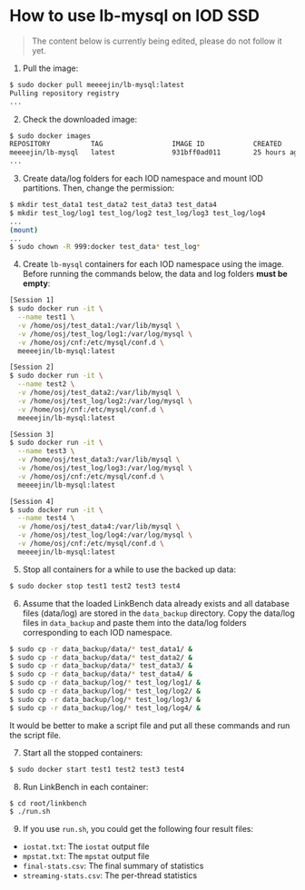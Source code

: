 # How to use lb-mysql on IOD SSD

> The content below is currently being edited, please do not follow it yet.

1. Pull the image:

```bash
$ sudo docker pull meeeejin/lb-mysql:latest
Pulling repository registry
...
```

2. Check the downloaded image:

```bash
$ sudo docker images
REPOSITORY          TAG                 IMAGE ID            CREATED             SIZE
meeeejin/lb-mysql   latest              931bff0ad011        25 hours ago        1.96GB
...
```

3. Create data/log folders for each IOD namespace and mount IOD partitions. Then, change the permission:

```bash
$ mkdir test_data1 test_data2 test_data3 test_data4
$ mkdir test_log/log1 test_log/log2 test_log/log3 test_log/log4
...
(mount)
...
$ sudo chown -R 999:docker test_data* test_log*
```

4. Create `lb-mysql` containers for each IOD namespace using the image. Before running the commands below, the data and log folders **must be empty**:

```bash
[Session 1]
$ sudo docker run -it \
  --name test1 \
  -v /home/osj/test_data1:/var/lib/mysql \
  -v /home/osj/test_log/log1:/var/log/mysql \
  -v /home/osj/cnf:/etc/mysql/conf.d \
  meeeejin/lb-mysql:latest

[Session 2]
$ sudo docker run -it \
  --name test2 \
  -v /home/osj/test_data2:/var/lib/mysql \
  -v /home/osj/test_log/log2:/var/log/mysql \
  -v /home/osj/cnf:/etc/mysql/conf.d \
  meeeejin/lb-mysql:latest

[Session 3]
$ sudo docker run -it \
  --name test3 \
  -v /home/osj/test_data3:/var/lib/mysql \
  -v /home/osj/test_log/log3:/var/log/mysql \
  -v /home/osj/cnf:/etc/mysql/conf.d \
  meeeejin/lb-mysql:latest

[Session 4]
$ sudo docker run -it \
  --name test4 \
  -v /home/osj/test_data4:/var/lib/mysql \
  -v /home/osj/test_log/log4:/var/log/mysql \
  -v /home/osj/cnf:/etc/mysql/conf.d \
  meeeejin/lb-mysql:latest
```

5. Stop all containers for a while to use the backed up data:

```bash
$ sudo docker stop test1 test2 test3 test4
```

6. Assume that the loaded LinkBench data already exists and all database files (data/log) are stored in the `data_backup` directory. Copy the data/log files in `data_backup` and paste them into the data/log folders corresponding to each IOD namespace.

```bash
$ sudo cp -r data_backup/data/* test_data1/ &
$ sudo cp -r data_backup/data/* test_data2/ &
$ sudo cp -r data_backup/data/* test_data3/ &
$ sudo cp -r data_backup/data/* test_data4/ &
$ sudo cp -r data_backup/log/* test_log/log1/ &
$ sudo cp -r data_backup/log/* test_log/log2/ &
$ sudo cp -r data_backup/log/* test_log/log3/ &
$ sudo cp -r data_backup/log/* test_log/log4/ &
```

It would be better to make a script file and put all these commands and run the script file.

7. Start all the stopped containers:

```bash
$ sudo docker start test1 test2 test3 test4
```

8. Run LinkBench in each container:

```bash
$ cd root/linkbench
$ ./run.sh
```

9. If you use `run.sh`, you could get the following four result files:

- `iostat.txt`: The `iostat` output file 
- `mpstat.txt`: The `mpstat` output file
- `final-stats.csv`: The final summary of statistics
- `streaming-stats.csv`: The per-thread statistics
